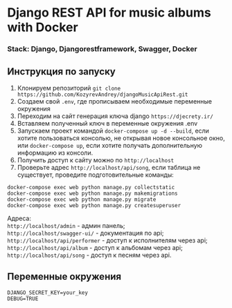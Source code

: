 # Django REST API for music albums with Docker

### Stack: Django, Djangorestframework, Swagger, Docker

## Инструкция по запуску

1. Клонируем репозиторий `git clone https://github.com/KozyrevAndrey/djangoMusicApiRest.git`
2. Создаем свой `.env`, где прописываем необходимые переменные окружения
3. Переходим на сайт генерация ключа django `https://djecrety.ir/`
4. Вставляем полученный ключ в переменные окружения .env
5. Запускаем проект командой `docker-compose up -d --build`, если хотите пользоваться консолью, не открывая новое консольное окно, или `docker-compose up`, если хотите получать дополнительную информацию из консоли.
6. Получить доступ к сайту можно по `http://localhost`
7. Проверьте адрес `http://localhost/api/song`, если таблица не существует, проведите подготовительные команды:
```
docker-compose exec web python manage.py collectstatic
docker-compose exec web python manage.py makemigrations
docker-compose exec web python manage.py migrate
docker-compose exec web python manage.py createsuperuser
```
Адреса:\
`http://localhost/admin` - админ панель;\
`http://localhost/swagger-ui/` - документация по api;\
`http://localhost/api/performer` - доступ к исполнителям через api;\
`http://localhost/api/album` - доступ к альбомам через api;\
`http://localhost/api/song` - доступ к песням через api.

## Переменные окружения 
```
DJANGO_SECRET_KEY=your_key
DEBUG=TRUE
```

